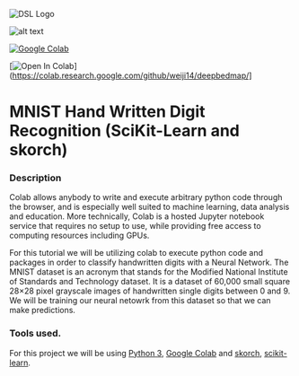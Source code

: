 ![DSL Logo][dsllogo]

![alt text][logo]

[![Google Colab](https://badgen.net/badge/Lancer/sur%20Google%20Colab/blue?icon=terminal)](https://colab.research.google.com/github/Naereen/ParcourSup.py/blob/master/notebooks/ParcourSup.py_version_simplifiee.ipynb)

[![Open In Colab](https://colab.research.google.com/assets/colab-badge.svg)](https://colab.research.google.com/github/weiji14/deepbedmap/]

# MNIST Hand Written Digit Recognition (SciKit-Learn and skorch)


### Description
Colab allows anybody to write and execute arbitrary python code through the browser, and is especially well suited to machine learning, data analysis and education. More technically, Colab is a hosted Jupyter notebook service that requires no setup to use, while providing free access to computing resources including GPUs.

For this tutorial we will be utilizing colab to execute python code and packages in order to classify handwritten digits with a Neural Network. The MNIST dataset is an acronym that stands for the Modified National Institute of Standards and Technology dataset. It is a dataset of 60,000 small square 28×28 pixel grayscale images of handwritten single digits between 0 and 9. We will be training our neural netowrk from this dataset so that we can make predictions.

### Tools used.
For this project we will be using [Python 3](https://www.python.org/download/releases/3.0/), [Google Colab](https://colab.research.google.com/) and [skorch](https://skorch.readthedocs.io/en/stable/#), [scikit-learn](https://scikit-learn.org/stable/). 
 
 
 









<!--- Please use reference style images so that it is easier to update pictures later --->

[dsllogo]: dsl_logo.png
[gitlink]: https://github.com/KeenanBrab/Keenan-Brab-DSL-Project
[logo]: https://www.kdnuggets.com/wp-content/uploads/tensorflow-white-2.jpg "Data Warehousing"
